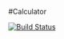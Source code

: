 #Calculator

[![Build Status](https://travis-ci.org/AndrewKhusnulin/calculator.svg?branch=master)](https://travis-ci.org/AndrewKhusnulin/calculator)
